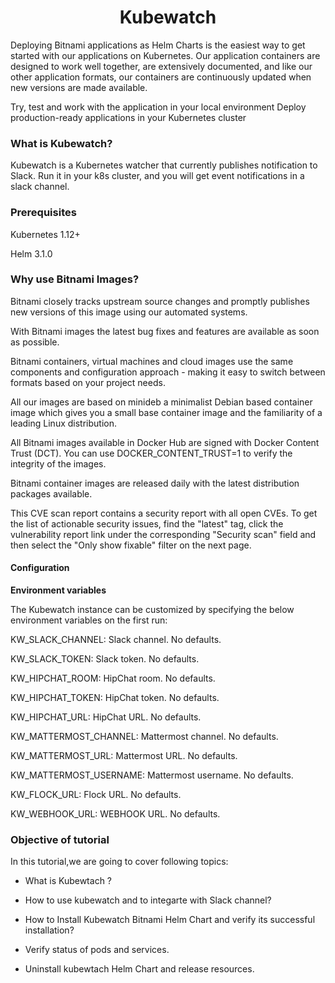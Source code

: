 <h1 align="center">Kubewatch</h1>


Deploying Bitnami applications as Helm Charts is the easiest way to get started with our applications on Kubernetes. Our application containers are designed to work well together, are extensively documented, and like our other application formats, our containers are continuously updated when new versions are made available.

 Try, test and work with the application in your local environment
 Deploy production-ready applications in your Kubernetes cluster
 
 ### What is Kubewatch?
 
 Kubewatch is a Kubernetes watcher that currently publishes notification to Slack. Run it in your k8s cluster, and you will get event notifications in a slack channel.
 
 
 
 
### Prerequisites
Kubernetes 1.12+

Helm 3.1.0

### Why use Bitnami Images?

Bitnami closely tracks upstream source changes and promptly publishes new versions of this image using our automated systems.

With Bitnami images the latest bug fixes and features are available as soon as possible.

Bitnami containers, virtual machines and cloud images use the same components and configuration approach - making it easy to switch between formats based on your project needs.

All our images are based on minideb a minimalist Debian based container image which gives you a small base container image and the familiarity of a leading Linux distribution.

All Bitnami images available in Docker Hub are signed with Docker Content Trust (DCT). You can use DOCKER_CONTENT_TRUST=1 to verify the integrity of the images.

Bitnami container images are released daily with the latest distribution packages available.

This CVE scan report contains a security report with all open CVEs. To get the list of actionable security issues, find the "latest" tag, click the vulnerability report link under the corresponding "Security scan" field and then select the "Only show fixable" filter on the next page.


#### Configuration


**Environment variables**

The Kubewatch instance can be customized by specifying the below environment variables on the first run:

KW_SLACK_CHANNEL: Slack channel. No defaults.

KW_SLACK_TOKEN: Slack token. No defaults.

KW_HIPCHAT_ROOM: HipChat room. No defaults.

KW_HIPCHAT_TOKEN: HipChat token. No defaults.

KW_HIPCHAT_URL: HipChat URL. No defaults.

KW_MATTERMOST_CHANNEL: Mattermost channel. No defaults.

KW_MATTERMOST_URL: Mattermost URL. No defaults.

KW_MATTERMOST_USERNAME: Mattermost username. No defaults.

KW_FLOCK_URL: Flock URL. No defaults.

KW_WEBHOOK_URL: WEBHOOK URL. No defaults.


### Objective of tutorial

In this tutorial,we are going to cover following topics:

- What is Kubewtach ?

- How to use kubewatch and to integarte with Slack channel?

- How to Install Kubewatch Bitnami Helm Chart and verify its successful installation?

- Verify status of pods and services. 

- Uninstall kubewtach Helm Chart and release resources.





